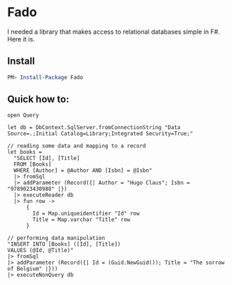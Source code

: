 # Fado

I needed a library that makes access to relational databases simple in F#. Here it is.

## Install

```Powershell
PM> Install-Package Fado
```

## Quick how to:

```F#
open Query

let db = DbContext.SqlServer.fromConnectionString "Data Source=.;Initial Catalog=Library;Integrated Security=True;"

// reading some data and mapping to a record
let books =
  "SELECT [Id], [Title]
  FROM [Books]
  WHERE [Author] = @Author AND [Isbn] = @Isbn"
  |> fromSql
  |> addParameter (Record({| Author = "Hugo Claus"; Isbn = "9789023430988" |})
  |> executeReader db
  |> fun row ->
      {
        Id = Map.uniqueidentifier "Id" row
        Title = Map.varchar "Title" row
      }
      
// performing data manipulation
"INSERT INTO [Books] ([Id], [Title])
VALUES (@Id, @Title)"
|> fromSql
|> addParameter (Record({| Id = (Guid.NewGuid()); Title = "The sorrow of Belgium" |}))
|> executeNonQuery db
```
